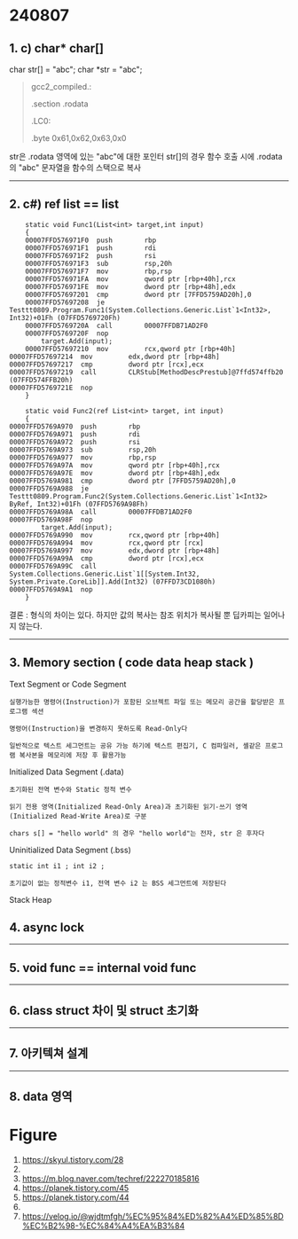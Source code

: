 # 240807
## 1. c)  char* char[]
char str[] = "abc";
char *str = "abc";

> gcc2_compiled.:
> > 
> .section .rodata
> 
> .LC0:
> 
> .byte 0x61,0x62,0x63,0x0

 str은 .rodata 영역에 있는 "abc"에 대한 포인터
 str[]의 경우 함수 호출 시에 .rodata의 "abc" 문자열을 함수의 스택으로 복사

***

## 2. c#) ref list == list


        static void Func1(List<int> target,int input)
        {
        00007FFD576971F0  push        rbp  
        00007FFD576971F1  push        rdi  
        00007FFD576971F2  push        rsi  
        00007FFD576971F3  sub         rsp,20h  
        00007FFD576971F7  mov         rbp,rsp  
        00007FFD576971FA  mov         qword ptr [rbp+40h],rcx  
        00007FFD576971FE  mov         dword ptr [rbp+48h],edx  
        00007FFD57697201  cmp         dword ptr [7FFD5759AD20h],0  
        00007FFD57697208  je          Testtt0809.Program.Func1(System.Collections.Generic.List`1<Int32>, Int32)+01Fh (07FFD5769720Fh)  
        00007FFD5769720A  call        00007FFDB71AD2F0  
        00007FFD5769720F  nop  
    		target.Add(input);
        00007FFD57697210  mov         rcx,qword ptr [rbp+40h]  
	00007FFD57697214  mov         edx,dword ptr [rbp+48h]  
	00007FFD57697217  cmp         dword ptr [rcx],ecx  
	00007FFD57697219  call        CLRStub[MethodDescPrestub]@7ffd574ffb20 (07FFD574FFB20h)  
	00007FFD5769721E  nop  
        }

        static void Func2(ref List<int> target, int input)
        {
	00007FFD5769A970  push        rbp  
	00007FFD5769A971  push        rdi  
	00007FFD5769A972  push        rsi  
	00007FFD5769A973  sub         rsp,20h  
	00007FFD5769A977  mov         rbp,rsp  
	00007FFD5769A97A  mov         qword ptr [rbp+40h],rcx  
	00007FFD5769A97E  mov         dword ptr [rbp+48h],edx  
	00007FFD5769A981  cmp         dword ptr [7FFD5759AD20h],0  
	00007FFD5769A988  je          Testtt0809.Program.Func2(System.Collections.Generic.List`1<Int32> ByRef, Int32)+01Fh (07FFD5769A98Fh)  
	00007FFD5769A98A  call        00007FFDB71AD2F0  
	00007FFD5769A98F  nop  
    		target.Add(input);
	00007FFD5769A990  mov         rcx,qword ptr [rbp+40h]  
	00007FFD5769A994  mov         rcx,qword ptr [rcx]  
	00007FFD5769A997  mov         edx,dword ptr [rbp+48h]  
	00007FFD5769A99A  cmp         dword ptr [rcx],ecx  
	00007FFD5769A99C  call        System.Collections.Generic.List`1[[System.Int32, System.Private.CoreLib]].Add(Int32) (07FFD73CD1080h)  
	00007FFD5769A9A1  nop  
        }


 결론 : 형식의 차이는 있다. 하지만 값의 복사는 참조 위치가 복사될 뿐 딥카피는 일어나지 않는다.


***

## 3. Memory section ( code data heap stack )

Text Segment or Code Segment 	

	실행가능한 명령어(Instruction)가 포함된 오브젝트 파일 또는 메모리 공간을 할당받은 프로그램 섹션
      
	명령어(Instruction)을 변경하지 못하도록 Read-Only다
      
	일반적으로 텍스트 세그먼트는 공유 가능 하기에 텍스트 편집기, C 컴파일러, 셸같은 프로그램 복사본을 메모리에 저장 후 활용가능

Initialized Data Segment (.data)	

	초기화된 전역 변수와 Static 정적 변수
      
	읽기 전용 영역(Initialized Read-Only Area)과 초기화된 읽기-쓰기 영역(Initialized Read-Write Area)로 구분
      
	chars s[] = "hello world" 의 경우 "hello world"는 전자, str 은 후자다

Uninitialized Data Segment (.bss)

	static int i1 ; int i2 ; 
	    
	초기값이 없는 정적변수 i1, 전역 변수 i2 는 BSS 세그먼트에 저장된다

Stack Heap

## 4. async lock

***

## 5. void func == internal void func

***

## 6. class struct 차이 및 struct 초기화



***

## 7. 아키텍쳐 설계



***

## 8. data 영역 

# Figure 
1. https://skyul.tistory.com/28
2.
3. https://m.blog.naver.com/techref/222270185816
4. https://planek.tistory.com/45
5. https://planek.tistory.com/44
6.
7. https://velog.io/@wjdtmfgh/%EC%95%84%ED%82%A4%ED%85%8D%EC%B2%98-%EC%84%A4%EA%B3%84

